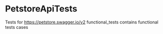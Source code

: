 # PetstoreApiTests

Tests for https://petstore.swagger.io/v2
functional_tests contains functional tests cases 
